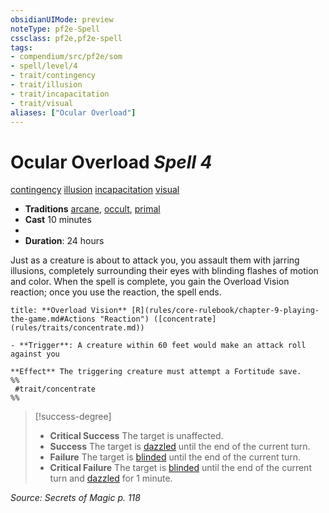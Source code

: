 ```yaml
---
obsidianUIMode: preview
noteType: pf2e-Spell
cssclass: pf2e,pf2e-spell
tags:
- compendium/src/pf2e/som
- spell/level/4
- trait/contingency
- trait/illusion
- trait/incapacitation
- trait/visual
aliases: ["Ocular Overload"]
---
```

# Ocular Overload *Spell 4*   
[contingency](rules/traits/contingency-som.md "Contingency Spell Trait")  [illusion](rules/traits/illusion.md "Illusion School Trait")  [incapacitation](rules/traits/incapacitation.md "Incapacitation Effect Trait")  [visual](rules/traits/visual.md "Visual Effect Trait")  

- **Traditions** [arcane](rules/traits/arcane.md "Arcane Tradition Trait"), [occult](rules/traits/occult.md "Occult Tradition Trait"), [primal](rules/traits/primal.md "Primal Tradition Trait")
- **Cast** 10 minutes 
- 
- **Duration**: 24 hours

Just as a creature is about to attack you, you assault them with jarring illusions, completely surrounding their eyes with blinding flashes of motion and color. When the spell is complete, you gain the Overload Vision reaction; once you use the reaction, the spell ends.

```ad-embed-ability
title: **Overload Vision** [R](rules/core-rulebook/chapter-9-playing-the-game.md#Actions "Reaction") ([concentrate](rules/traits/concentrate.md))

- **Trigger**: A creature within 60 feet would make an attack roll against you

**Effect** The triggering creature must attempt a Fortitude save.  
%%
 #trait/concentrate 
%%
```

> [!success-degree] 
> - **Critical Success** The target is unaffected.
> - **Success** The target is [dazzled](rules/conditions.md#Dazzled) until the end of the current turn.
> - **Failure** The target is [blinded](rules/conditions.md#Blinded) until the end of the current turn.
> - **Critical Failure** The target is [blinded](rules/conditions.md#Blinded) until the end of the current turn and [dazzled](rules/conditions.md#Dazzled) for 1 minute.

*Source: Secrets of Magic p. 118*